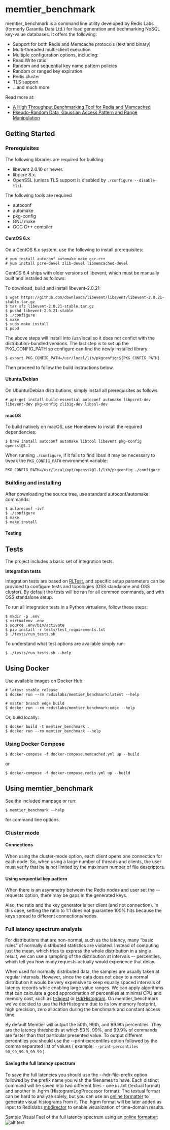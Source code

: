 memtier_benchmark
=================

memtier_benchmark is a command line utility developed by Redis Labs (formerly Garantia Data Ltd.) for load generation and bechmarking NoSQL key-value databases. It offers the following:

* Support for both Redis and Memcache protocols (text and binary)
* Multi-threaded multi-client execution
* Multiple configuration options, including:
 * Read:Write ratio
 * Random and sequential key name pattern policies
 * Random or ranged key expiration
 * Redis cluster
 * TLS support
 * ...and much more

Read more at:

* [A High Throughput Benchmarking Tool for Redis and Memcached](https://redislabs.com/blog/memtier_benchmark-a-high-throughput-benchmarking-tool-for-redis-memcached)
* [Pseudo-Random Data, Gaussian Access Pattern and Range Manipulation](https://redislabs.com/blog/new-in-memtier_benchmark-pseudo-random-data-gaussian-access-pattern-and-range-manipulation)

## Getting Started

### Prerequisites

The following libraries are required for building:

* libevent 2.0.10 or newer.
* libpcre 8.x.
* OpenSSL (unless TLS support is disabled by `./configure --disable-tls`).

The following tools are required
* autoconf
* automake
* pkg-config
* GNU make
* GCC C++ compiler

#### CentOS 6.x

On a CentOS 6.x system, use the following to install prerequisites:
```
# yum install autoconf automake make gcc-c++ 
# yum install pcre-devel zlib-devel libmemcached-devel
```

CentOS 6.4 ships with older versions of libevent, which must be manually built
and installed as follows:

To download, build and install libevent-2.0.21:
```
$ wget https://github.com/downloads/libevent/libevent/libevent-2.0.21-stable.tar.gz
$ tar xfz libevent-2.0.21-stable.tar.gz
$ pushd libevent-2.0.21-stable
$ ./configure
$ make
$ sudo make install
$ popd
```

The above steps will install into /usr/local so it does not confict with the 
distribution-bundled versions.  The last step is to set up the 
PKG_CONFIG_PATH so configure can find the newly installed library.

```
$ export PKG_CONFIG_PATH=/usr/local/lib/pkgconfig:${PKG_CONFIG_PATH}
```

Then proceed to follow the build instructions below.

#### Ubuntu/Debian

On Ubuntu/Debian distributions, simply install all prerequisites as follows:

```
# apt-get install build-essential autoconf automake libpcre3-dev libevent-dev pkg-config zlib1g-dev libssl-dev
```

#### macOS

To build natively on macOS, use Homebrew to install the required dependencies:

```
$ brew install autoconf automake libtool libevent pkg-config openssl@1.1
```

When running `./configure`, if it fails to find libssl it may be necessary to
tweak the `PKG_CONFIG_PATH` environment variable:

```
PKG_CONFIG_PATH=/usr/local/opt/openssl@1.1/lib/pkgconfig ./configure
```

### Building and installing

After downloading the source tree, use standard autoconf/automake commands:

```
$ autoreconf -ivf
$ ./configure
$ make
$ make install
```

#### Testing


## Tests

The project includes a basic set of integration tests.


**Integration tests**


Integration tests are based on [RLTest](https://github.com/RedisLabsModules/RLTest), and specific setup parameters can be provided
to configure tests and topologies (OSS standalone and OSS cluster). By default the tests will be ran for all common commands, and with OSS standalone setup.


To run all integration tests in a Python virtualenv, follow these steps:

    $ mkdir -p .env
    $ virtualenv .env
    $ source .env/bin/activate
    $ pip install -r tests/test_requirements.txt
    $ ./tests/run_tests.sh

To understand what test options are available simply run:

    $ ./tests/run_tests.sh --help

## Using Docker

Use available images on Docker Hub:

```
# latest stable release
$ docker run --rm redislabs/memtier_benchmark:latest --help

# master branch edge build
$ docker run --rm redislabs/memtier_benchmark:edge --help
```

Or, build locally:

```
$ docker build -t memtier_benchmark .
$ docker run --rm memtier_benchmark --help
```

### Using Docker Compose
```
$ docker-compose -f docker-compose.memcached.yml up --build
```
or
```
$ docker-compose -f docker-compose.redis.yml up --build
```

## Using memtier_benchmark

See the included manpage or run:

```
$ memtier_benchmark --help
```

for command line options.

### Cluster mode

#### Connections

When using the cluster-mode option, each client opens one connection for each node.
So, when using a large number of threads and clients, the user must verify that he is not
limited by the maximum number of file descriptors.

#### Using sequential key pattern

When there is an asymmetry between the Redis nodes and user set
the --requests option, there may be gaps in the generated keys.

Also, the ratio and the key generator is per client (and not connection).
In this case, setting the ratio to 1:1 does not guarantee 100% hits because
the keys spread to different connections/nodes.

### Full latency spectrum analysis

For distributions that are non-normal, such as the latency, many “basic rules” of normally distributed statistics are violated.  Instead of computing just the mean, which tries to express the whole distribution in a single result, we can use a sampling of the distribution at intervals -- percentiles, which tell you how many requests actually would experience that delay. 


When used for normally distributed data, the samples are usually taken at regular intervals. However, since the data does not obey to a normal distribution it would be very expensive to keep equally spaced intervals of latency records while enabling large value ranges. We can apply algorithms that can calculate a good approximation of percentiles at minimal CPU and memory cost, such as [t-digest](https://github.com/tdunning/t-digest) or [HdrHistogram](https://github.com/HdrHistogram/HdrHistogram_c). On memtier_benchmark we’ve decided to use the  HdrHistogram due to its low memory footprint, high precision, zero allocation during the benchmark and constant access time.


By default Memtier will output the 50th, 99th, and 99.9th percentiles. They are the latency thresholds at which 50%, 99%, and 99.9% of commands are faster than that particular presented value. 
To output different percentiles you should use the --print-percentiles option followed by the comma separated list of values ( example: `--print-percentiles 90,99,99.9,99.99` ).

#### Saving the full latency spectrum
To save the full latencies you should use the --hdr-file-prefix option followed by the prefix name you wish the filenames to have. 
Each distinct command will be saved into two different files - one in .txt (textual format) and another in .hgrm (HistogramLogProcessor format).
The textual format can be hard to analyze solely, but you can use an [online formatter](http://hdrhistogram.github.io/HdrHistogram/plotFiles.html) to generate visual histograms from it. The .hgrm format will be later added as input to Redislabs [mbdirector](https://github.com/redislabs/mbdirector) to enable visualization of time-domain results.

Sample Visual Feel of the full latency spectrum using an [online formatter](http://hdrhistogram.github.io/HdrHistogram/plotFiles.html):
![alt text][sample_visual_histogram]


[sample_visual_histogram]: ./docs/sample_visual_histogram.png "Sample Full Latency Spectrum Histogram"
